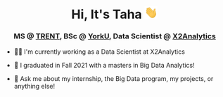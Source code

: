 <h1 align="center">Hi, It's Taha <img src="https://raw.githubusercontent.com/ABSphreak/ABSphreak/master/gifs/Hi.gif" width="30px"></h1>

<h3 align="center">MS @ <a href=https://www.trentu.ca target="blank">TRENT</a>, BSc @ <a href=https://www.yorku.ca target="blank">YorkU</a>, Data Scientist @ <a href=https://www.x2analytics.com target="blank">X2Analytics</a></h3>
<p align="center">
</p>
<p>
  
- 👨‍💼 I'm currently working as a Data Scientist at X2Analytics   
  
- 👷‍ I graduated in Fall 2021 with a masters in Big Data Analytics! 

- 💬 Ask me about my internship, the Big Data program, my projects, or anything else!
  
</p>
